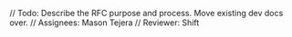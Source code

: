 // Todo: Describe the RFC purpose and process. Move existing dev docs over.
// Assignees: Mason Tejera
// Reviewer: Shift
